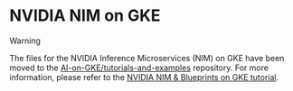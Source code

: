 # NVIDIA NIM on GKE

>[!WARNING]
>The files for the NVIDIA Inference Microservices (NIM) on GKE have been moved to the [AI-on-GKE/tutorials-and-examples](https://github.com/ai-on-gke/nvidia-ai-solutions/blob/main/nim/quickstart) repository. For more information, please refer to the [NVIDIA NIM & Blueprints on GKE tutorial](https://gke-ai-labs.dev/docs/blueprints/nims-on-gke/).
